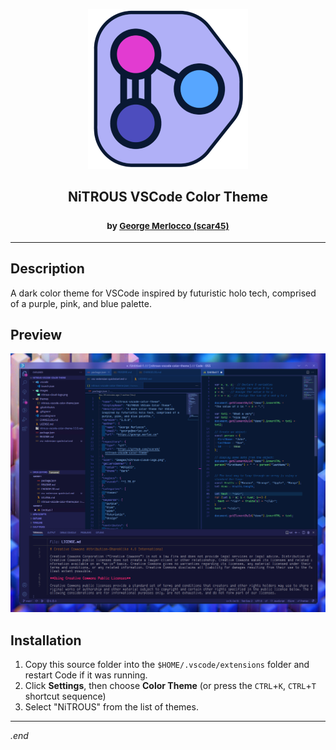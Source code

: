 <p style="text-align: center">
<img src="./images/nitrous-cloud-logo.png" alt="NiTROUS Logo">
</p>

<h2 style="text-align: center">NiTROUS VSCode Color Theme</h2>

<h3 style="text-align: center">
<small>
by <a href="https://george.merloc.co" title="Visit my website">George Merlocco (scar45)</a>
</small>
</h3>

---

## Description

A dark color theme for VSCode inspired by futuristic holo tech, comprised of a purple, pink, and blue palette.

## Preview

![NiTROUS VSCode Color Theme Preview Image](images/nitrous-vscode-color-theme-preview.png)

## Installation

1. Copy this source folder into the `$HOME/.vscode/extensions` folder and restart Code if it was running.
1. Click **Settings**, then choose **Color Theme** (or press the `CTRL`+`K`, `CTRL`+`T` shortcut sequence)
1. Select "NiTROUS" from the list of themes.

---

_.end_
